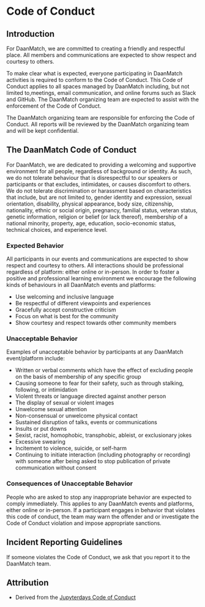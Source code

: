# Code of Conduct

## Introduction

For DaanMatch, we are committed to creating a friendly and respectful place. All members and communications are expected to show respect and courtesy to others.

To make clear what is expected, everyone participating in DaanMatch activities is required to conform to the Code of Conduct. This Code of Conduct applies to all spaces managed by DaanMatch including, but not limited to,meetings, email communication, and online forums such as Slack and GitHub. The DaanMatch organizing team are expected to assist with the enforcement of the Code of Conduct.

The DaanMatch organizing team are responsible for enforcing the Code of Conduct. All reports will be reviewed by the DaanMatch organizing team and will be kept confidential.

## The DaanMatch Code of Conduct

For DaanMatch, we are dedicated to providing a welcoming and supportive environment for all people, regardless of background or identity. As such, we do not tolerate behaviour that is disrespectful to our speakers or participants or that excludes, intimidates, or causes discomfort to others. We do not tolerate discrimination or harassment based on characteristics that include, but are not limited to, gender identity and expression, sexual orientation, disability, physical appearance, body size, citizenship, nationality, ethnic or social origin, pregnancy, familial status, veteran status, genetic information, religion or belief (or lack thereof), membership of a national minority, property, age, education, socio-economic status, technical choices, and experience level.

### Expected Behavior

All participants in our events and communications are expected to show respect and courtesy to others. All interactions should be professional regardless of platform: either online or in-person. In order to foster a positive and professional learning environment we encourage the following kinds of behaviours in all DaanMatch events and platforms:

- Use welcoming and inclusive language
- Be respectful of different viewpoints and experiences
- Gracefully accept constructive criticism
- Focus on what is best for the community
- Show courtesy and respect towards other community members

### Unacceptable Behavior

Examples of unacceptable behavior by participants at any DaanMatch event/platform include:

- Written or verbal comments which have the effect of excluding people on the basis of membership of any specific group
- Causing someone to fear for their safety, such as through stalking, following, or intimidation
- Violent threats or language directed against another person
- The display of sexual or violent images
- Unwelcome sexual attention
- Non-consensual or unwelcome physical contact
- Sustained disruption of talks, events or communications
- Insults or put downs
- Sexist, racist, homophobic, transphobic, ableist, or exclusionary jokes
- Excessive swearing
- Incitement to violence, suicide, or self-harm
- Continuing to initiate interaction (including photography or recording) with someone after being asked to stop
publication of private communication without consent

### Consequences of Unacceptable Behavior

People who are asked to stop any inappropriate behavior are expected to comply immediately. This applies to any DaanMatch events and platforms, either online or in-person. If a participant engages in behavior that violates this code of conduct, the team may warn the offender and or investigate the Code of Conduct violation and impose appropriate sanctions.

## Incident Reporting Guidelines

If someone violates the Code of Conduct, we ask that you report it to the DaanMatch team.

## Attribution

- Derived from the [Jupyterdays Code of Conduct](https://github.com/UBC-DSCI/jupyterdays/blob/master/jupyterdays/CODE_OF_CONDUCT.md)
